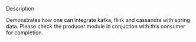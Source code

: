 Description

Demonstrates how one can integrate kafka, flink and cassandra with spring data. 
Please check the producer module in conjuction with this consumer for completion.
